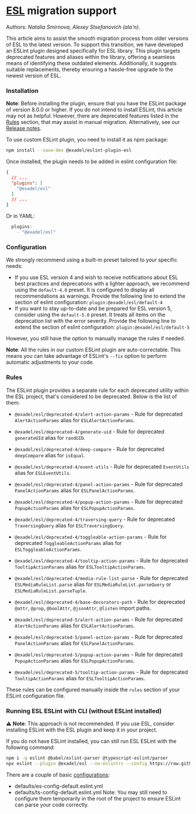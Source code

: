 # [ESL](../../../) migration support

Authors: *Natalia Smirnova, Alexey Stsefanovich (ala'n)*.

<a name="intro"></a>

This article aims to assist the smooth migration process from older versions of ESL to the latest version. To support this transition, we have developed an ESLint plugin designed specifically for ESL library. This plugin targets deprecated features and aliases within the library, offering a seamless means of identifying these outdated elements. Additionally, it suggests suitable replacements, thereby ensuring a hassle-free upgrade to the newest version of ESL.

<a name="installation"></a>

### Installation
**Note**: Before installing the plugin, ensure that you have the ESLint package of version 8.0.0 or higher. If you do not intend to install ESLint, this article may not as helpful. However, there are deprecated features listed in the [Rules](#rules) section, that may assist in manual migration. Alternatively, see our [Release notes](https://github.com/exadel-inc/esl/releases).

To use custom ESLint plugin, you need to install it as npm package:

```bash
npm install --save-dev @exadel/eslint-plugin-esl
```

Once installed, the plugin needs to be added in eslint configuration file:

```json
{
  // ...
  "plugins": [
    "@exadel/esl"
  ]
  // ...
}
```

Or in YAML:
```js
  plugins: 
    - "@exadel/esl"
```

<a name="configuration"></a>

### Configuration
We strongly recommend using a built-in preset tailored to your specific needs:
- If you use ESL version 4 and wish to receive notifications about ESL best practices and deprecations with a lighter approach, we recommend using the `default-4.0` preset. It is configured to display all recommendations as warnings.
Provide the following line to extend the section of eslint configuration: `plugin:@exadel/esl/default-4`
- If you want to stay up-to-date and be prepared for ESL version 5, consider using the `default-5.0` preset. It treats all items on the deprecation list with the error severity.
Provide the following line to extend the section of eslint configuration: `plugin:@exadel/esl/default-5`

However, you still have the option to manually manage the rules if needed.

**Note**: All the rules in our custom ESLint plugin are auto-correctable. This means you can take advantage of ESLint's `--fix` option to perform automatic adjustments to your code.

<a name="rules"></a>

### Rules

The ESLint plugin provides a separate rule for each deprecated utility within the ESL project, that's considered to be deprecated. Below is the list of them:

- `@exadel/esl/deprecated-4/alert-action-params` - Rule for deprecated `AlertActionParams` alias for `ESLAlertActionParams`.
- `@exadel/esl/deprecated-4/generate-uid` - Rule for deprecated `generateUId` alias for `randUID`.
- `@exadel/esl/deprecated-4/deep-compare` - Rule for deprecated `deepCompare` alias for `isEqual`.
- `@exadel/esl/deprecated-4/event-utils` - Rule for deprecated `EventUtils` alias for `ESLEventUtils`.
- `@exadel/esl/deprecated-4/panel-action-params` - Rule for deprecated `PanelActionParams` alias for `ESLPanelActionParams`.
- `@exadel/esl/deprecated-4/popup-action-params` - Rule for deprecated `PopupActionParams` alias for `ESLPopupActionParams`.
- `@exadel/esl/deprecated-4/traversing-query` - Rule for deprecated `TraversingQuery` alias for `ESLTraversingQuery`.
- `@exadel/esl/deprecated-4/toggleable-action-params` - Rule for deprecated `ToggleableActionParams` alias for `ESLToggleableActionParams`.
- `@exadel/esl/deprecated-4/tooltip-action-params` - Rule for deprecated `TooltipActionParams` alias for `ESLTooltipActionParams`.

- `@exadel/esl/deprecated-4/media-rule-list-parse` - Rule for deprecated `ESLMediaRuleList.parse` alias for `ESLMediaRuleList.parseQuery` or `ESLMediaRuleList.parseTuple`.

- `@exadel/esl/deprecated-4/base-decorators-path` - Rule for deprecated `@attr`, `@prop`, `@boolAttr`, `@jsonAttr`, `@listen` import paths.

- `@exadel/esl/deprecated-5/alert-action-params` - Rule for deprecated `AlertActionParams` alias for `ESLAlertActionParams`.
- `@exadel/esl/deprecated-5/panel-action-params` - Rule for deprecated `PanelActionParams` alias for `ESLPanelActionParams`.
- `@exadel/esl/deprecated-5/popup-action-params` - Rule for deprecated `PopupActionParams` alias for `ESLPopupActionParams`.
- `@exadel/esl/deprecated-5/tooltip-action-params` - Rule for deprecated `TooltipActionParams` alias for `ESLTooltipActionParams`.

These rules can be configured manually inside the `rules` section of your ESLint configuration file.

### Running ESL ESLint with CLI (without ESLint installed)

⚠️ **Note**: This approach is not recommended. If you use ESL, consider installing ESLint with the ESL plugin and keep it in your project.

If you do not have ESLint installed, you can still run ESL ESLint with the following command:
```bash
npm i -g eslint @babel/eslint-parser @typescript-eslint/parser
npx eslint --plugin @exadel/esl --no-eslintrc --config https://raw.githubusercontent.com/exadel-inc/esl/main/eslint/eslint/defaults/ts-config-default.eslint.yml --ext .js,.ts,.jsx,.tsx .
```

There are a couple of basic [configurations](https://github.com/exadel-inc/esl/tree/main/eslint/defaults):
  - defaults/es-config-default.eslint.yml
  - defaults/ts-config-default.eslint.yml
Note: You may still need to configure them temporarily in the root of the project to ensure ESLint can parse your code correctly.
